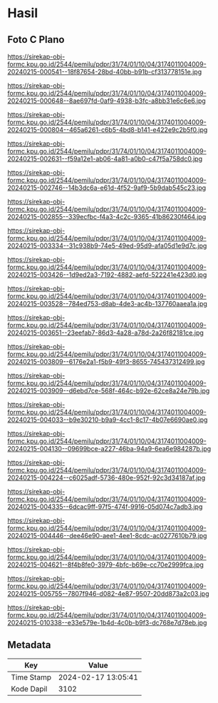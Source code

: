 # Hasil

## Foto C Plano

https://sirekap-obj-formc.kpu.go.id/2544/pemilu/pdpr/31/74/01/10/04/3174011004009-20240215-000541--18f87654-28bd-40bb-b91b-cf313778151e.jpg

https://sirekap-obj-formc.kpu.go.id/2544/pemilu/pdpr/31/74/01/10/04/3174011004009-20240215-000648--8ae697fd-0af9-4938-b3fc-a8bb31e6c6e6.jpg

https://sirekap-obj-formc.kpu.go.id/2544/pemilu/pdpr/31/74/01/10/04/3174011004009-20240215-000804--465a6261-c6b5-4bd8-b141-e422e9c2b5f0.jpg

https://sirekap-obj-formc.kpu.go.id/2544/pemilu/pdpr/31/74/01/10/04/3174011004009-20240215-002631--f59a12e1-ab06-4a81-a0b0-c47f5a758dc0.jpg

https://sirekap-obj-formc.kpu.go.id/2544/pemilu/pdpr/31/74/01/10/04/3174011004009-20240215-002746--14b3dc6a-e61d-4f52-9af9-5b9dab545c23.jpg

https://sirekap-obj-formc.kpu.go.id/2544/pemilu/pdpr/31/74/01/10/04/3174011004009-20240215-002855--339ecfbc-f4a3-4c2c-9365-41b86230f464.jpg

https://sirekap-obj-formc.kpu.go.id/2544/pemilu/pdpr/31/74/01/10/04/3174011004009-20240215-003334--31c938b9-74e5-49ed-95d9-afa05d1e9d7c.jpg

https://sirekap-obj-formc.kpu.go.id/2544/pemilu/pdpr/31/74/01/10/04/3174011004009-20240215-003426--1d9ed2a3-7192-4882-aefd-522241e423d0.jpg

https://sirekap-obj-formc.kpu.go.id/2544/pemilu/pdpr/31/74/01/10/04/3174011004009-20240215-003528--784ed753-d8ab-4de3-ac4b-137760aaea1a.jpg

https://sirekap-obj-formc.kpu.go.id/2544/pemilu/pdpr/31/74/01/10/04/3174011004009-20240215-003651--23eefab7-86d3-4a28-a78d-2a26f82181ce.jpg

https://sirekap-obj-formc.kpu.go.id/2544/pemilu/pdpr/31/74/01/10/04/3174011004009-20240215-003809--6176e2a1-f5b9-49f3-8655-745437312499.jpg

https://sirekap-obj-formc.kpu.go.id/2544/pemilu/pdpr/31/74/01/10/04/3174011004009-20240215-003909--d6ebd7ce-568f-464c-b92e-62ce8a24e79b.jpg

https://sirekap-obj-formc.kpu.go.id/2544/pemilu/pdpr/31/74/01/10/04/3174011004009-20240215-004033--b9e30210-b9a9-4cc1-8c17-4b07e6690ae0.jpg

https://sirekap-obj-formc.kpu.go.id/2544/pemilu/pdpr/31/74/01/10/04/3174011004009-20240215-004130--09699bce-a227-46ba-94a9-6ea6e984287b.jpg

https://sirekap-obj-formc.kpu.go.id/2544/pemilu/pdpr/31/74/01/10/04/3174011004009-20240215-004224--c6025adf-5736-480e-952f-92c3d34187af.jpg

https://sirekap-obj-formc.kpu.go.id/2544/pemilu/pdpr/31/74/01/10/04/3174011004009-20240215-004335--6dcac9ff-97f5-474f-9916-05d074c7adb3.jpg

https://sirekap-obj-formc.kpu.go.id/2544/pemilu/pdpr/31/74/01/10/04/3174011004009-20240215-004446--dee46e90-aee1-4ee1-8cdc-ac0277610b79.jpg

https://sirekap-obj-formc.kpu.go.id/2544/pemilu/pdpr/31/74/01/10/04/3174011004009-20240215-004621--8f4b8fe0-3979-4bfc-b69e-cc70e2999fca.jpg

https://sirekap-obj-formc.kpu.go.id/2544/pemilu/pdpr/31/74/01/10/04/3174011004009-20240215-005755--7807f946-d082-4e87-9507-20dd873a2c03.jpg

https://sirekap-obj-formc.kpu.go.id/2544/pemilu/pdpr/31/74/01/10/04/3174011004009-20240215-010338--e33e579e-1b4d-4c0b-b9f3-dc768e7d78eb.jpg


## Metadata

| Key        | Value               |
| ---------- | ------------------- |
| Time Stamp | 2024-02-17 13:05:41 |
| Kode Dapil | 3102                |



